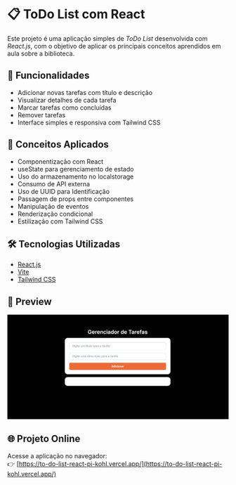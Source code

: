 # 📋 ToDo List com React

Este projeto é uma aplicação simples de *ToDo List* desenvolvida com *React.js*, com o objetivo de aplicar os principais conceitos aprendidos em aula sobre a biblioteca.

## 🚀 Funcionalidades

- Adicionar novas tarefas com título e descrição
- Visualizar detalhes de cada tarefa
- Marcar tarefas como concluídas
- Remover tarefas
- Interface simples e responsiva com Tailwind CSS

## 🧠 Conceitos Aplicados

- Componentização com React
- useState para gerenciamento de estado
- Uso do armazenamento no localstorage
- Consumo de API externa
- Uso de UUID para Identificação
- Passagem de props entre componentes
- Manipulação de eventos
- Renderização condicional
- Estilização com Tailwind CSS

## 🛠 Tecnologias Utilizadas

- [React.js](https://reactjs.org/)
- [Vite](https://vitejs.dev/)
- [Tailwind CSS](https://tailwindcss.com/)

## 📸 Preview

![Preview da aplicação](src/assets/screenshoot.png)

## 🌐 Projeto Online

Acesse a aplicação no navegador:  
👉 [https://to-do-list-react-pi-kohl.vercel.app/](https://to-do-list-react-pi-kohl.vercel.app/)



